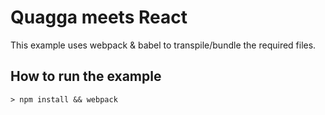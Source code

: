 # Quagga meets React

This example uses webpack & babel to transpile/bundle the required files.

## How to run the example

```console
> npm install && webpack
```
